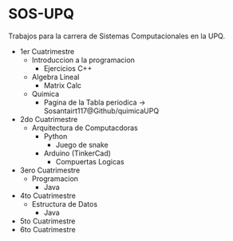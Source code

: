 # SOS-UPQ
Trabajos para la carrera de Sistemas Computacionales en la UPQ.

- 1er Cuatrimestre
	-	Introduccion a la programacion
		- Ejercicios C++
	- Algebra Lineal 
		- Matrix Calc
	- Quimica
		- Pagina de la Tabla periodica -> Sosantairt117@Github/quimicaUPQ
- 2do Cuatrimestre
	- Arquitectura de Computacdoras
		- Python
			- Juego de snake
		- Arduino (TinkerCad)
			- Compuertas Logicas
- 3ero Cuatrimestre
	- Programacion
		- Java
- 4to Cuatrimestre
	- Estructura de Datos
		- Java
- 5to Cuatrimestre
- 6to Cuatrimestre
